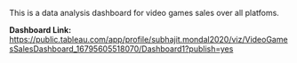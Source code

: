 This is a data analysis dashboard for video games sales over all platfoms.

**Dashboard Link:** https://public.tableau.com/app/profile/subhajit.mondal2020/viz/VideoGamesSalesDashboard_16795605518070/Dashboard1?publish=yes
